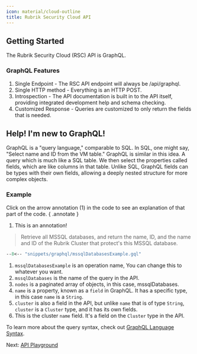 ```yaml
---
icon: material/cloud-outline
title: Rubrik Security Cloud API
---
```


## Getting Started

The Rubrik Security Cloud (RSC) API is GraphQL.

### GraphQL Features
1. Single Endpoint - The RSC API endpoint will always be /api/graphql.
2. Single HTTP method - Everything is an HTTP POST.
3. Introspection - The API documentation is built in to the API itself, providing integrated development help and schema checking.
4. Customized Response - Queries are customized to only return the fields that is needed.


## Help! I'm new to GraphQL!
GraphQL is a "query language," comparable to SQL. In SQL, one might say, "Select name and ID from the VM table." GraphQL is similar in this idea. A query which is much like a SQL table. We then select the properties called fields, which are like columns in that table. Unlike SQL, GraphQL fields can be types with their own fields, allowing a deeply nested structure for more complex objects.

### Example
Click on the arrow annotation (1) in the code to see an explanation of that part of the code.
{ .annotate }

1. This is an annotation!

> Retrieve all MSSQL databases, and return the name, ID, and the name and ID of the Rubrik Cluster that protect's this MSSQL database.

``` graphql
--8<-- "snippets/graphql/mssqlDatabasesExample.gql"
```

1. `mssqlDatabasesExample` is an operation name, You can change this to whatever you want.
2. `mssqlDatabases` is the name of the query in the API.
3. `nodes` is a paginated array of objects, in this case, mssqlDatabases.
4. `name` is a property, known as a `field` in GraphQL. It has a specific type, in this case `name` is a `String`.
5. `cluster` is also a field in the API, but unlike `name` that is of type `String`, `cluster` is a `Cluster` type, and it has its own fields.
6. This is the cluster `name` field. It's a field on the `Cluster` type in the API.


To learn more about the query syntax, check out [GraphQL Language Syntax](https://graphql.org/learn/queries). 

Next: [API Playground](API-playground.md)